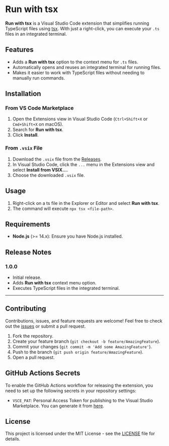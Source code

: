# Run with tsx

**Run with tsx** is a Visual Studio Code extension that simplifies running TypeScript files using [tsx](https://github.com/esbuild-kit/tsx). With just a right-click, you can execute your `.ts` files in an integrated terminal.

## Features

- Adds a **Run with tsx** option to the context menu for `.ts` files.
- Automatically opens and reuses an integrated terminal for running files.
- Makes it easier to work with TypeScript files without needing to manually run commands.

## Installation

### From VS Code Marketplace

1. Open the Extensions view in Visual Studio Code (`Ctrl+Shift+X` or `Cmd+Shift+X` on macOS).
2. Search for **Run with tsx**.
3. Click **Install**.

### From `.vsix` File

1. Download the `.vsix` file from the [Releases](https://github.com/bnewmandev/projectp/releases).
2. In Visual Studio Code, click the `...` menu in the Extensions view and select **Install from VSIX...**.
3. Choose the downloaded `.vsix` file.

## Usage

1. Right-click on a ts file in the Explorer or Editor and select **Run with tsx**.
2. The command will execute `npx tsx <file-path>`.

## Requirements

- **Node.js** (>= 14.x): Ensure you have Node.js installed.

## Release Notes

### 1.0.0

- Initial release.
- Adds **Run with tsx** context menu option.
- Executes TypeScript files in the integrated terminal.

---

## Contributing

Contributions, issues, and feature requests are welcome! Feel free to check out the [issues](https://github.com/your-repo/run-tsx-extension/issues) or submit a pull request.

1. Fork the repository.
2. Create your feature branch (`git checkout -b feature/AmazingFeature`).
3. Commit your changes (`git commit -m 'Add some AmazingFeature'`).
4. Push to the branch (`git push origin feature/AmazingFeature`).
5. Open a pull request.

## GitHub Actions Secrets

To enable the GitHub Actions workflow for releasing the extension, you need to set up the following secrets in your repository settings:

- `VSCE_PAT`: Personal Access Token for publishing to the Visual Studio Marketplace. You can generate it from [here](https://code.visualstudio.com/api/working-with-extensions/publishing-extension#get-a-personal-access-token).

## License

This project is licensed under the MIT License - see the [LICENSE](LICENSE) file for details.
